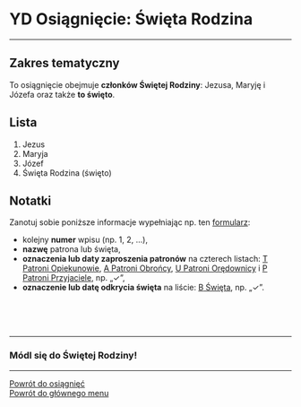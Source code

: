 # <span class="status status-list"><span class="status status-list">YD</span> Osiągnięcie: Święta Rodzina</span>
---
## Zakres tematyczny
To osiągnięcie obejmuje **członków Świętej Rodziny**: Jezusa, Maryję i Józefa oraz także **to święto**.
## Lista
1. Jezus
1. Maryja
1. Józef
1. Święta Rodzina (święto)
## Notatki
Zanotuj sobie poniższe informacje wypełniając np. ten [formularz](../../pl/pdf/lista_v1_yd_swieta_rodzina_ye_ewangelisci_yf_aniolowie.pdf):
- kolejny **numer** wpisu (np. 1, 2, ...),
- **nazwę** patrona lub święta,
- **oznaczenia lub daty zaproszenia patronów** na czterech listach: [<span class="status status-list"><span class="status status-yellow">T</span> Patroni Opiekunowie</span>](patroni_opiekunowie.md), [<span class="status status-list"><span class="status status-blue">A</span> Patroni Obrońcy</span>](patroni_obroncy.md), [<span class="status status-list"><span class="status status-red">U</span> Patroni Orędownicy</span>](patroni_oredownicy.md) i [<span class="status status-list"><span class="status status-white">P</span> Patroni Przyjaciele</span>](patroni_przyjaciele.md), np.  „✓”,
- **oznaczenie lub datę odkrycia święta** na liście: [<span class="status status-list"><span class="status status-white">B</span> Święta</span>](swieta.md), np. „✓”.
<br />
<br />
<br />

---
### Módl się do Świętej Rodziny!

---
[Powrót do osiągnięć](jak_zdobywac_osiagniecia.md)  
[Powrót do głównego menu](index.md)
